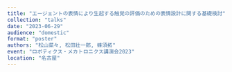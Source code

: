 ```yaml
---
title: "エージェントの表情により生起する触覚の評価のための表情設計に関する基礎検討"
collection: "talks"
date: "2023-06-29"
audience: "domestic"
format: "poster"
authors: "松山菜々, 松田壮一郎, 蜂須拓"
event: "ロボティクス・メカトロニクス講演会2023"
location: "名古屋"
---
```

